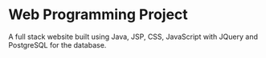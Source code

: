 # Web Programming Project
A full stack website built using Java, JSP, CSS, JavaScript with JQuery and PostgreSQL for the database.
